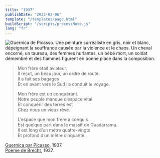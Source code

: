```yaml
---
title: "1937"
publishDate: "2022-03-06"
template: "/templates/page.html"
buildScript: "/scripts/processNote.js"
lang: "fr"
---
```


![Guernica de Picasso. Une peinture surréaliste en gris, noir et blanc, dépeignant la souffrance causée par la violence et le chaos. Un cheval encorné, un taureau, des femmes hurlantes, un bébé mort, un soldat démembré et des flammes figurent en bonne place dans la composition.](https://static3.museoreinasofia.es/sites/default/files/styles/imagen_ancho_completo/public/obras/DE00050_0.jpg)

> Mon frère était aviateur.  
> Il reçut, un beau jour, un ordre de route.  
> Il a fait ses bagages  
> Et en avant vers le Sud l’a conduit le voyage.
>
> Mon frère est un conquérant.  
> Notre peuple manque d’espace vital  
> Et conquérir des terres est  
> Chez nous un vieux rêve.
>
> L’espace que mon frère a conquis  
> Est quelque part dans le massif de Guadarrama.  
> Il est long d’un mètre quatre-vingts  
> Et profond d’un mètre cinquante.

[Guernica par Picasso](https://www.museoreinasofia.es/en/collection/artwork/guernica), 1937.  
[Poème de Brecht](https://www.monde-diplomatique.fr/1996/02/BRECHT/5240), 1937.
